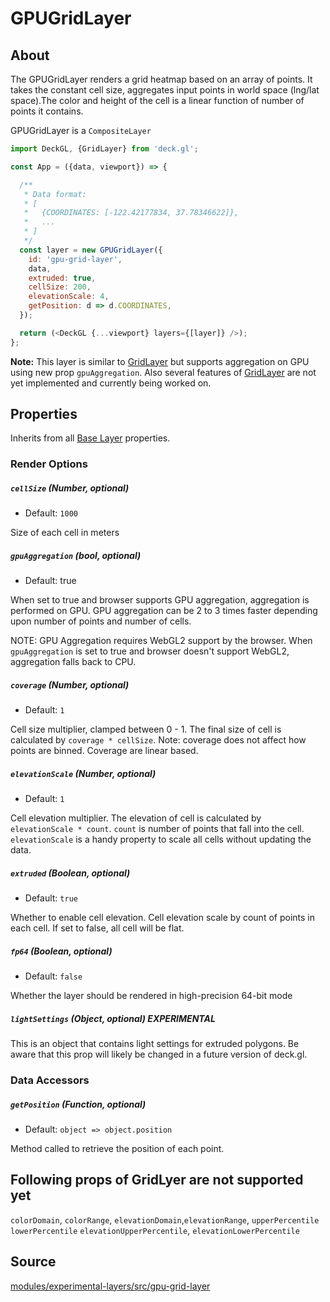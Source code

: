 # GPUGridLayer

## About

The GPUGridLayer renders a grid heatmap based on an array of points.
It takes the constant cell size, aggregates input points in world space (lng/lat space).The color
and height of the cell is a linear function of number of points it contains.

GPUGridLayer is a `CompositeLayer`

```js
import DeckGL, {GridLayer} from 'deck.gl';

const App = ({data, viewport}) => {

  /**
   * Data format:
   * [
   *   {COORDINATES: [-122.42177834, 37.78346622]},
   *   ...
   * ]
   */
  const layer = new GPUGridLayer({
    id: 'gpu-grid-layer',
    data,
    extruded: true,
    cellSize: 200,
    elevationScale: 4,
    getPosition: d => d.COORDINATES,
  });

  return (<DeckGL {...viewport} layers={[layer]} />);
};
```

**Note:** This layer is similar to [GridLayer](/docs/layers/grid-layer.md) but supports aggregation on GPU using new prop `gpuAggregation`. Also several features of [GridLayer](/docs/layers/grid-layer.md) are not yet implemented and currently being worked on.

## Properties

Inherits from all [Base Layer](/docs/api-reference/layer.md) properties.

### Render Options

##### `cellSize` (Number, optional)

* Default: `1000`

Size of each cell in meters

##### `gpuAggregation` (bool, optional)

* Default: true

When set to true and browser supports GPU aggregation, aggregation is performed on GPU. GPU aggregation can be 2 to 3 times faster depending upon number of points and number of cells.

NOTE: GPU Aggregation requires WebGL2 support by the browser. When `gpuAggregation` is set to true and browser doesn't support WebGL2, aggregation falls back to CPU.

##### `coverage` (Number, optional)

* Default: `1`

Cell size multiplier, clamped between 0 - 1. The final size of cell
is calculated by `coverage * cellSize`. Note: coverage does not affect how points
are binned. Coverage are linear based.

##### `elevationScale` (Number, optional)

* Default: `1`

Cell elevation multiplier. The elevation of cell is calculated by
`elevationScale * count`. `count` is number of points that fall into the cell.
`elevationScale` is a handy property to scale all cells without updating the data.

##### `extruded` (Boolean, optional)

* Default: `true`

Whether to enable cell elevation. Cell elevation scale by count of points in each cell. If set to false, all cell will be flat.

##### `fp64` (Boolean, optional)

* Default: `false`

Whether the layer should be rendered in high-precision 64-bit mode

##### `lightSettings` (Object, optional) **EXPERIMENTAL**

This is an object that contains light settings for extruded polygons.
Be aware that this prop will likely be changed in a future version of deck.gl.

### Data Accessors

##### `getPosition` (Function, optional)

* Default: `object => object.position`

Method called to retrieve the position of each point.


## Following props of GridLyer are not supported yet

`colorDomain`, `colorRange`, `elevationDomain`,`elevationRange`, `upperPercentile` `lowerPercentile` `elevationUpperPercentile`, `elevationLowerPercentile`


## Source

[modules/experimental-layers/src/gpu-grid-layer](https://github.com/uber/deck.gl/tree/master/modules/experimental-layers/src/gpu-grid-layer)
